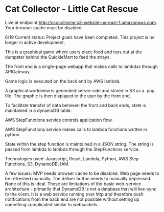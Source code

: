 # Cat Collector - Little Cat Rescue

Live at endpoint http://ccccollector.s3-website-us-east-1.amazonaws.com. Your browser cache must be disabled.

6/19 Current status: Project goals have been completed. This project is no longer in active development.

This is a graphical game where users place food and toys out at the dumpster behind the QuickieMart to feed the strays.

The front end is a single-page webapp that makes calls to lambdas through APIGateway.

Game logic is executed on the back end by AWS lambda. 

A graphical worldview is generated server-side and stored in S3 as a .png file. The graphic is then displayed to the user by the front end.

To facilitate transfer of data between the front and back ends, state is maintained in a dynamoDB table.

AWS StepFunctions service controls application flow.

AWS StepFunctions service makes calls to lambda functions written in python. 

State within the step function is maintained in a JSON string. The string is passed from lambda to lambda through the StepFunctions service. 


Technologies used: Javascript, React, Lambda, Python, AWS Step Functions, S3, DynamoDB, IAM.

A few issues: MVP needs browser cache to be disabled. Web page needs to be refreshed manually. The deliver button needs to manually depressed. None of this is ideal. These are limitations of the basic web-service architecture - primarily that DynamoDB is not a database that will live-sync to the client. It is a web service running over http and therefore push notifications from the back end are not possible without setting up something complicated similar to websockets.
